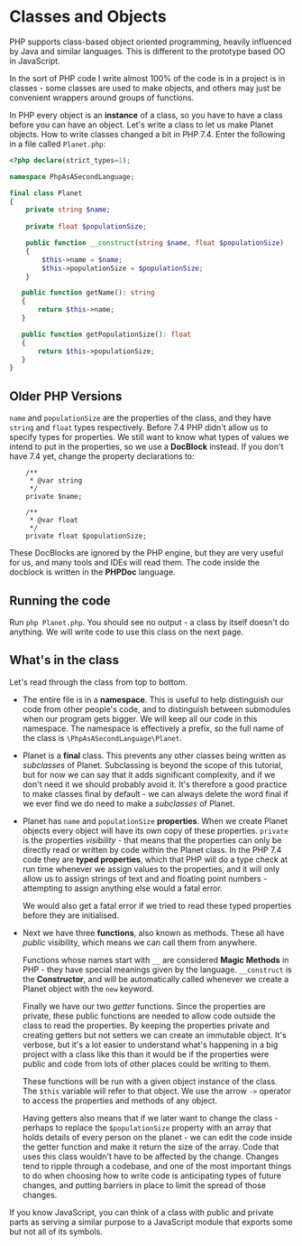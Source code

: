 # Classes and Objects

PHP supports class-based object oriented programming, heavily influenced by Java and similar languages. This is
different to the prototype based OO in JavaScript.

In the sort of PHP code I write almost 100% of the code is in a project is in classes - some classes are used to make
objects, and others may just be convenient wrappers around groups of functions.

In PHP every object is an **instance** of a class, so you have to have a class before you can have an object. Let's write
a class to let us make Planet objects. How to write classes changed a bit in PHP 7.4. Enter the 
following in a file called `Planet.php`:

```php
<?php declare(strict_types=1);

namespace PhpAsASecondLanguage;

final class Planet
{
    private string $name;
    
    private float $populationSize;

    public function __construct(string $name, float $populationSize) 
    {
        $this->name = $name;
        $this->populationSize = $populationSize;
    }

   public function getName(): string
   {
       return $this->name;
   }

   public function getPopulationSize(): float
   {
       return $this->populationSize;
   }
}
```

## Older PHP Versions

`name` and `populationSize` are the properties of the class, and they have `string` and `float` types respectively.
Before 7.4 PHP didn't allow us to specify types for properties. We still want to know what types of values we intend to 
put in the properties, so we use a **DocBlock** instead. If you don't have 7.4 yet, change the property declarations 
to:

```
    /**
     * @var string
     */
    private $name;
    
    /**
     * @var float
     */
    private float $populationSize;
```

These DocBlocks are ignored by the PHP engine, but they are very useful for us, and many tools and IDEs will read them.
The code inside the docblock is written in the **PHPDoc** language.

## Running the code

Run `php Planet.php`. You should see no output - a class by itself doesn't do anything. We will write code to use this
class on the next page.

## What's in the class

Let's read through the class from top to bottom.

* The entire file is in a **namespace**. This is useful to help distinguish our code from other people's code, and
to distinguish between submodules when our program gets bigger. We will keep all our code in this namespace. The 
namespace is effectively a prefix, so the full name of the class is ``\PhpAsASecondLanguage\Planet``.

* Planet is a **final** class. This prevents any other classes being written as *subclasses* of Planet. Subclassing is
beyond the scope of this tutorial, but for now we can say that it adds significant complexity, and if we don't need it
we should probably avoid it. It's therefore a good practice to make classes final by default - we can always delete the
word final if we ever find we do need to make a *subclasses* of Planet.

* Planet has `name` and `populationSize` **properties**. When we create Planet objects every object will have its own copy
of these properties. `private` is the properties *visibility* - that means that the properties can only be directly read
or written by code within the Planet class. In the PHP 7.4 code they are **typed properties**, which that PHP will
do a type check at run time whenever we assign values to the properties, and it will only allow us to assign strings of
text and and floating point numbers - attempting to assign anything else would a fatal error.

    We would also get a fatal error if we tried to read these typed properties before they are initialised.

* Next we have three **functions**, also known as methods. These all have *public* visibility, which means we can call them from anywhere.

    Functions whose names start with `__` are considered **Magic Methods** in PHP - they have special meanings given by the
language. `__construct` is the **Constructor**, and will be automatically called whenever we create a Planet object with 
the `new` keyword.

    Finally we have our two *getter* functions. Since the properties are private, these public functions are needed to allow
code outside the class to read the properties. By keeping the properties private and creating getters but not setters
we can create an immutable object. It's verbose, but it's a lot easier to understand what's happening in a big project
with a class like this than it would be if the properties were public and code from lots of other places could be
writing to them.

    These functions will be run with a given object instance of the class. The `$this` variable will refer to that 
    object. We use the arrow `->` operator to access the properties and methods of any object. 

    Having getters also means that if we later want to change the class - perhaps to replace the 
`$populationSize` property with an array that holds details of every person on the planet - we can edit the code inside
the getter function and make it return the size of the array. Code that uses this class wouldn't have to be 
affected by the change. Changes tend to ripple through a codebase, and one of the most important things to do when
choosing how to write code is anticipating types of future changes, and putting barriers in place to limit the spread of
those changes.

If you know JavaScript, you can think of a class with public and private parts as serving a similar purpose to a 
JavaScript module that exports some but not all of its symbols.
